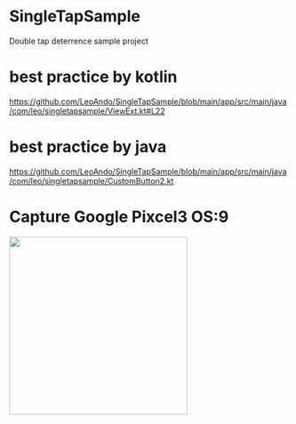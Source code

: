# SingleTapSample
Double tap deterrence sample project<br>

# best practice by kotlin
https://github.com/LeoAndo/SingleTapSample/blob/main/app/src/main/java/com/leo/singletapsample/ViewExt.kt#L22

# best practice by java
https://github.com/LeoAndo/SingleTapSample/blob/main/app/src/main/java/com/leo/singletapsample/CustomButton2.kt

# Capture Google Pixcel3 OS:9
<img src="https://user-images.githubusercontent.com/16476224/121043203-60330680-c7ef-11eb-8300-8ee076e55f1a.png" width=320 />
